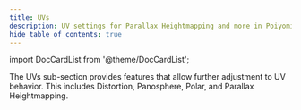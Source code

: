 ```yaml
---
title: UVs
description: UV settings for Parallax Heightmapping and more in Poiyomi Shaders
hide_table_of_contents: true
---
```

import DocCardList from '@theme/DocCardList';

The UVs sub-section provides features that allow further adjustment to UV behavior. This includes Distortion, Panosphere, Polar, and Parallax Heightmapping.

<DocCardList />
